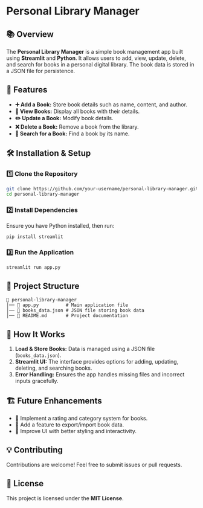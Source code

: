 # Personal Library Manager

## 📚 Overview
The **Personal Library Manager** is a simple book management app built using **Streamlit** and **Python**. It allows users to add, view, update, delete, and search for books in a personal digital library. The book data is stored in a JSON file for persistence.

## 🚀 Features
- **➕ Add a Book:** Store book details such as name, content, and author.
- **📖 View Books:** Display all books with their details.
- **✏️ Update a Book:** Modify book details.
- **❌ Delete a Book:** Remove a book from the library.
- **🔎 Search for a Book:** Find a book by its name.

## 🛠️ Installation & Setup
### 1️⃣ Clone the Repository
```bash
git clone https://github.com/your-username/personal-library-manager.git
cd personal-library-manager
```

### 2️⃣ Install Dependencies
Ensure you have Python installed, then run:
```bash
pip install streamlit
```

### 3️⃣ Run the Application
```bash
streamlit run app.py
```

## 📂 Project Structure
```
📁 personal-library-manager
│── 📄 app.py          # Main application file
│── 📄 books_data.json # JSON file storing book data
│── 📄 README.md       # Project documentation
```

## 🔄 How It Works
1. **Load & Store Books:** Data is managed using a JSON file (`books_data.json`).
2. **Streamlit UI:** The interface provides options for adding, updating, deleting, and searching books.
3. **Error Handling:** Ensures the app handles missing files and incorrect inputs gracefully.

## 🏗️ Future Enhancements
- 📌 Implement a rating and category system for books.
- 📌 Add a feature to export/import book data.
- 📌 Improve UI with better styling and interactivity.

## 💡 Contributing
Contributions are welcome! Feel free to submit issues or pull requests.

## 📜 License
This project is licensed under the **MIT License**.

